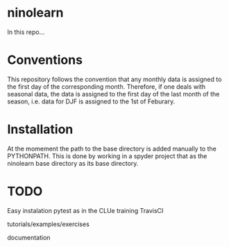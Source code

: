 # ninolearn
In this repo...

# Conventions
This repository follows the convention that any monthly data is assigned to the
first day of the corresponding month. Therefore, if one deals with seasonal data,
the data is assigned to the first day of the last month of the season, i.e.
data for DJF is assigned to the 1st of Feburary.

# Installation
At the momement the path to the base directory is added manually to the PYTHONPATH.
This is done by working in a spyder project that as the ninolearn base directory as its
base directory.

# TODO
Easy instalation
pytest as in the CLUe training
TravisCI

tutorials/examples/exercises

documentation

